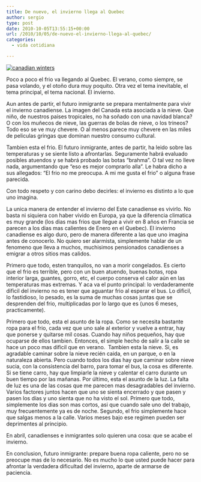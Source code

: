 ```yaml
---
title: De nuevo, el invierno llega al Quebec
author: sergio
type: post
date: 2010-10-05T13:55:15+00:00
url: /2010/10/05/de-nuevo-el-invierno-llega-al-quebec/
categories:
  - vida cotidiana

---
```

[<img class="aligncenter size-full wp-image-134" src="http://i0.wp.com/quebechispano.network.crazyrobot.net/files/2010/10/images.jpg?fit=256%2C197" alt="canadian winters" data-recalc-dims="1" />][1]

Poco a poco el frio va llegando al Quebec. El verano, como siempre, se pasa volando, y el otoño dura muy poquito. Otra vez el tema inevitable, el tema principal, el tema nacional. El invierno.

Aun antes de partir, el futuro inmigrante se prepara mentalmente para vivir el invierno canadiense. La imagen del Canada esta asociada a la nieve. Que niño, de nuestros paises tropicales, no ha soñado con una navidad blanca? O con los muñecos de nieve, las guerras de bolas de nieve, o los trineos? Todo eso se ve muy chevere. O al menos parece muy chevere en las miles de peliculas gringas que dominan nuestro consumo cultural.

Tambien esta el frio. El futuro inmigrante, antes de partir, ha leido sobre las temperaturas y se siente listo a afrontarlas. Seguramente habrá evaluado posibles atuendos y se habrá probado las botas &#8220;brahma&#8221;. O tal vez no lleve nada, argumentando que &#8220;eso es mejor comprarlo alla&#8221;. Le habra dicho a sus allegados: &#8220;El frio no me preocupa. A mi me gusta el frio&#8221; o alguna frase parecida.

Con todo respeto y con carino debo decirles: el invierno es distinto a lo que uno imagina.

La unica manera de entender el invierno del Este canadiense es vivirlo. No basta ni siquiera con haber vivido en Europa, ya que la diferencia climatica es muy grande (los dias mas frios que llegue a vivir en 8 años en Francia se parecen a los dias mas calientes de Enero en el Quebec). El invierno canadiense es algo duro, pero de manera diferente a las que uno imagina antes de conocerlo. No quiero ser alarmista, simplemente hablar de un fenomeno que lleva a muchos, muchisimos pensionados canadienses a emigrar a otros sitios mas calidos.

Primero que todo, esten tranquilos, no van a morir congelados. Es cierto que el frio es terrible, pero con un buen atuendo, buenas botas, ropa interior larga, guantes, gorro, etc, el cuerpo conserva el calor aún en las temperaturas mas extremas. Y aca va el punto principal: lo verdaderamente dificil del invierno no es tener que aguantar frio al esperar el bus. Lo dificil, lo fastidioso, lo pesado, es la suma de muchas cosas juntas que se desprenden del frio, multiplicadas por lo largo que es (unos 6 meses, practicamente).

Primero que todo, esta el asunto de la ropa. Como se necesita bastante ropa para el frio, cada vez que uno sale al exterior y vuelve a entrar, hay que ponerse y quitarse mil cosas. Cuando hay niños pequeños, hay que ocuparse de ellos tambien. Entonces, el simple hecho de salir a la calle se hace un poco mas dificil que en verano.  Tambien esta la nieve. Si, es agradable caminar sobre la nieve recién caida, en un parque, o en la naturaleza abierta. Pero cuando todos los dias hay que caminar sobre nieve sucia, con la consistencia del barro, para tomar el bus, la cosa es diferente. Si se tiene carro, hay que limpiarle la nieve y calentar el carro durante un buen tiempo por las mañanas. Por último, esta el asunto de la luz. La falta de luz es una de las cosas que me parecen mas desagradables del invierno. Varios factores juntos hacen que uno se sienta encerrado y que pasen y pasen los días y uno sienta que no ha visto el sol. Primero que todo, simplemente los dias son mas cortos, asi que cuando sale uno del trabajo, muy frecuentemente ya es de noche. Segundo, el frio simplemente hace que salgas menos a la calle. Varios meses bajo ese regimen pueden ser deprimentes al principio.

En abril, canadienses e inmigrantes solo quieren una cosa: que se acabe el invierno.

En conclusion, futuro inmigrante: prepare buena ropa caliente, pero no se preocupe mas de lo necesario. No es mucho lo que usted puede hacer para afrontar la verdadera dificultad del invierno, aparte de armarse de paciencia.

 [1]: http://i0.wp.com/quebechispano.network.crazyrobot.net/files/2010/10/images.jpg